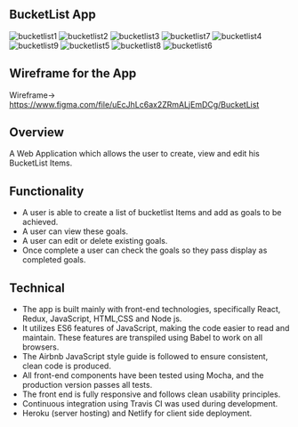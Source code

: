 ## BucketList App

![bucketlist1](https://user-images.githubusercontent.com/27262988/39166951-6d117cd8-475a-11e8-8965-2963b219e0c3.JPG)
![bucketlist2](https://user-images.githubusercontent.com/27262988/39166952-6d518f30-475a-11e8-9d53-865ea9081fa5.JPG)
![bucketlist3](https://user-images.githubusercontent.com/27262988/39166953-6d76417c-475a-11e8-8cba-5ccc6cb66620.JPG)
![bucketlist7](https://user-images.githubusercontent.com/27262988/39167830-25d00448-475f-11e8-8a44-c751eb60bad6.JPG)
![bucketlist4](https://user-images.githubusercontent.com/27262988/39166954-6d9c6f82-475a-11e8-8cbe-8333a51a2380.JPG)
![bucketlist9](https://user-images.githubusercontent.com/27262988/39167832-261bd396-475f-11e8-81b4-80754e78e1fe.JPG)
![bucketlist5](https://user-images.githubusercontent.com/27262988/39166955-6dba4b88-475a-11e8-8d78-fcc9aead2cc7.JPG)
![bucketlist8](https://user-images.githubusercontent.com/27262988/39167831-25fa56b2-475f-11e8-9be5-8601c2fc3d51.JPG)
![bucketlist6](https://user-images.githubusercontent.com/27262988/39166956-6dd69d4c-475a-11e8-9fce-65d3a99ad5f8.JPG)


## Wireframe for the App

Wireframe-> https://www.figma.com/file/uEcJhLc6ax2ZRmALjEmDCg/BucketList

## Overview

A Web Application which allows the user to create, view and edit his BucketList Items.

## Functionality

- A user is able to create a list of bucketlist Items and add as goals to be achieved.
- A user can view these goals.
- A user can edit or delete existing goals.
- Once complete a user can check the goals so they pass display as completed goals.

## Technical

- The app is built mainly with front-end technologies, specifically React, Redux, JavaScript, HTML,CSS and Node js. 
- It utilizes ES6 features of JavaScript, making the code easier to read and maintain. These features are transpiled using Babel to work  on all browsers.
- The Airbnb JavaScript style guide is followed to ensure consistent, clean code is produced.
- All front-end components have been tested using Mocha, and the production version passes all tests.
- The front end is fully responsive and follows clean usability principles.
- Continuous integration using Travis CI was used during development.
- Heroku (server hosting) and Netlify for client side deployment.
